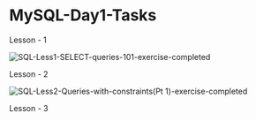 # MySQL-Day1-Tasks
Lesson - 1

![SQL-Less1-SELECT-queries-101-exercise-completed](https://github.com/Namrata-57/MySQL-Day1-Tasks/assets/133695182/3d063230-ac9e-425f-861d-6f01c35e0444)

Lesson - 2

![SQL-Less2-Queries-with-constraints(Pt  1)-exercise-completed](https://github.com/Namrata-57/MySQL-Day1-Tasks/assets/133695182/f018e854-9d47-4af5-8f9d-28677d96be2f)

Lesson - 3 
